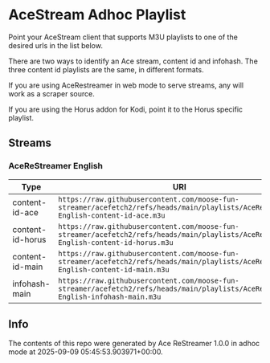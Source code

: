 # AceStream Adhoc Playlist

Point your AceStream client that supports M3U playlists to one of the desired urls in the list below.

There are two ways to identify an Ace stream, content id and infohash. The three content id playlists are the same, in different formats.

If you are using AceRestreamer in web mode to serve streams, any will work as a scraper source.

If you are using the Horus addon for Kodi, point it to the Horus specific playlist.

## Streams

### AceReStreamer English

| Type | URI |
|---|---|
| content-id-ace | `https://raw.githubusercontent.com/moose-fun-streamer/acefetch2/refs/heads/main/playlists/AceReStreamer-English-content-id-ace.m3u` |
| content-id-horus | `https://raw.githubusercontent.com/moose-fun-streamer/acefetch2/refs/heads/main/playlists/AceReStreamer-English-content-id-horus.m3u` |
| content-id-main | `https://raw.githubusercontent.com/moose-fun-streamer/acefetch2/refs/heads/main/playlists/AceReStreamer-English-content-id-main.m3u` |
| infohash-main | `https://raw.githubusercontent.com/moose-fun-streamer/acefetch2/refs/heads/main/playlists/AceReStreamer-English-infohash-main.m3u` |

## Info

The contents of this repo were generated by Ace ReStreamer 1.0.0 in adhoc mode at 2025-09-09 05:45:53.903971+00:00.

